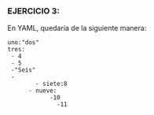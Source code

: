 ### EJERCICIO 3:

 En YAML, quedaría de la siguiente manera:
    
    uno:"dos"
    tres:
   	 - 4
   	 - 5 
   	 -"Seis"
   	 -
		    - siete:8
      	  - nueve:
          		-10
                  -11